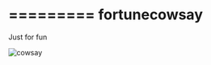 =========
fortunecowsay
=========

Just for fun

![cowsay](https://github.com/papaloizouc/fortunecowsay/raw/master/doc/cowsay.png)